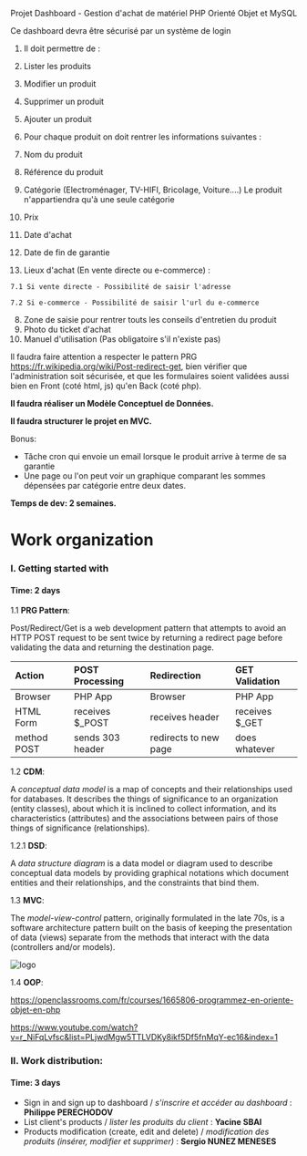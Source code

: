 Projet Dashboard - Gestion d'achat de matériel
PHP Orienté Objet et MySQL

Ce dashboard devra être sécurisé par un système de login

1. Il doit permettre de  :

  1. Lister les produits
  2. Modifier un produit
  3. Supprimer un produit
  4. Ajouter un produit

2. Pour chaque produit on doit rentrer les informations suivantes :

  1. Nom du produit
  2. Référence du produit
  3. Catégorie (Electroménager, TV-HIFI, Bricolage, Voiture....) Le produit n'appartiendra qu'à une seule catégorie
  4. Prix
  5. Date d'achat
  6. Date de fin de garantie
  7. Lieux d'achat (En vente directe ou e-commerce) :

    7.1 Si vente directe - Possibilité de saisir l'adresse

    7.2 Si e-commerce - Possibilité de saisir l'url du e-commerce
  8. Zone de saisie pour rentrer touts les conseils d'entretien du produit
  9. Photo du ticket d'achat
  10. Manuel d'utilisation (Pas obligatoire s'il n'existe pas)

Il faudra faire attention a respecter le pattern PRG https://fr.wikipedia.org/wiki/Post-redirect-get, bien vérifier que l'administration soit sécurisée, et que les formulaires soient validées aussi bien en Front (coté html, js) qu'en Back (coté php).

**Il faudra réaliser un Modèle Conceptuel de Données.**

**Il faudra structurer le projet en MVC.**

Bonus:

- Tâche cron qui envoie un email lorsque le produit arrive à terme de sa garantie
- Une page ou l'on peut voir un graphique comparant les sommes dépensées par catégorie entre deux dates.

**Temps de dev: 2 semaines.**

# Work organization

### I. Getting started with
#### Time: 2 days

1.1 **PRG Pattern**:

  Post/Redirect/Get is a web development pattern that attempts to avoid an HTTP POST request to be sent twice by returning a redirect page before validating the data and returning the destination page.

  | Action     | POST Processing  | Redirection           | GET Validation |
  | :--------- | :--------------- | :-------------------- | :------------- |
  | Browser    | PHP App          | Browser               | PHP App        |
  | HTML Form  | receives $_POST  | receives header       | receives $_GET |
  | method POST| sends 303 header | redirects to new page | does whatever  |

1.2 **CDM**:

  A *conceptual data model* is a map of concepts and their relationships used for databases.
  It describes the things of significance to an organization (entity classes), about which it is inclined to collect information, and its characteristics (attributes) and the associations between pairs of those things of significance (relationships).

1.2.1 **DSD**:

  A *data structure diagram* is a data model or diagram used to describe conceptual data models by providing graphical notations which document entities and their relationships, and the constraints that bind them.

1.3 **MVC**:

  The *model-view-control* pattern, originally formulated in the late 70s, is a software architecture pattern built on the basis of keeping the presentation of data (views) separate from the methods that interact with the data (controllers and/or models).

  ![logo](https://upload.wikimedia.org/wikipedia/commons/thumb/a/a0/MVC-Process.svg/1200px-MVC-Process.svg.png)

1.4 **OOP**:

  https://openclassrooms.com/fr/courses/1665806-programmez-en-oriente-objet-en-php

  https://www.youtube.com/watch?v=r_NiFqLvfsc&list=PLjwdMgw5TTLVDKy8ikf5Df5fnMqY-ec16&index=1

### II. Work distribution:
#### Time: 3 days

- Sign in and sign up to dashboard / _s'inscrire et accéder au dashboard_ : **Philippe PERECHODOV**
- List client's products / _lister les produits du client_ : **Yacine SBAI**
- Products modification (create, edit and delete) / _modification des produits (insérer, modifier et supprimer)_ : **Sergio NUNEZ MENESES**
